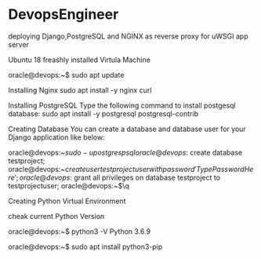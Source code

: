 # DevopsEngineer
deploying Django,PostgreSQL and NGINX as reverse proxy for uWSGI app server

Ubuntu 18 freashly installed Virtula Machine

oracle@devops:~$ sudo apt update



Installing Nginx
sudo apt install -y nginx curl

Installing PostgreSQL
Type the following command to install postgesql database:
sudo apt install -y postgresql postgresql-contrib

Creating Database
You can create a database and database user for your Django application like below:

oracle@devops:~$sudo -u postgres psql
oracle@devops:~$create database testproject;
oracle@devops:~$create user testprojectuser with password 'TypePasswordHere';
oracle@devops:~$grant all privileges on database testproject to testprojectuser;
oracle@devops:~$\q



Creating Python Virtual Environment

cheak current Python Version 

oracle@devops:~$ python3 -V
Python 3.6.9

oracle@devops:~$ sudo apt install python3-pip
